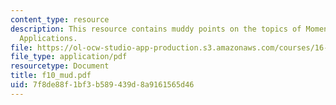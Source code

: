 ```yaml
---
content_type: resource
description: This resource contains muddy points on the topics of Momentum Theorem
  Applications.
file: https://ol-ocw-studio-app-production.s3.amazonaws.com/courses/16-01-unified-engineering-i-ii-iii-iv-fall-2005-spring-2006/7f8de88f1bf3b589439d8a9161565d46_f10_mud.pdf
file_type: application/pdf
resourcetype: Document
title: f10_mud.pdf
uid: 7f8de88f-1bf3-b589-439d-8a9161565d46
---
```

